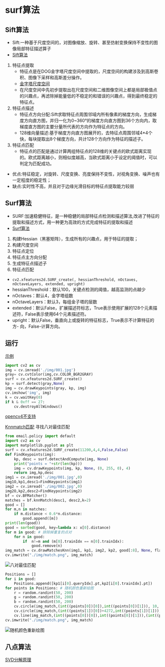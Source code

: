# surf算法

## Sift算法
- Sift:一种基于尺度空间的，对图像缩放、旋转、甚至仿射变换保持不变性的图像局部特征描述算子
- [Sift算法](https://blog.csdn.net/dcrmg/article/details/52577555)

1. 特征点提取
   - 特征点是在DOG金字塔尺度空间中提取的，尺度空间的构建涉及到高斯卷积、图像下采样和高斯差分操作。
   - [金字塔尺度空间](https://blog.csdn.net/dcrmg/article/details/52561656)
   - 在尺度空间中先初步提取出在尺度空间和二维图像空间上都是局部极值点的兴趣点，再滤除掉能量低的不稳定的和错误的兴趣点，得到最终稳定的特征点。
2. 特征点描述
   - 特征点方向分配:Sift求取特征点周围邻域内所有像素的梯度方向，生成梯度方向直方图，并归一化为0~360°的梯度方向直方图到36个方向内，取梯度直方图的主要分量所代表的方向作为特征点的方向。
   - 128维向量描述:基于梯度方向直方图展开的，去特征点周围邻域4*4个快，每块提取出8个梯度方向，共计128个方向作为特征的描述子。
3. 特征点匹配
   - 特征点的匹配是通过计算两组特征点的128维的关键点的欧式距离实现的。欧式距离越小，则相似度越高，当欧式距离小于设定的阈值时，可以判定为匹配成功。

- 优点:特征稳定，对旋转、尺度变换、亮度保持不变性，对视角变换、噪声也有一定程度的稳定性；
- 缺点:实时性不高，并且对于边缘光滑目标的特征点提取能力较弱

## Surf算法
- SURF:加速稳健特征，是一种稳健的局部特征点检测和描述算法,改进了特征的提取和描述方式，用一种更为高效的方式完成特征的提取和描述
- [Surf算法](https://blog.csdn.net/dcrmg/article/details/52601010)
1. 构建Hessian（黑塞矩阵），生成所有的兴趣点，用于特征的提取；
2. 构建尺度空间
3. 特征点定位
4. 特征点主方向分配
5. 生成特征点描述子
6. 特征点匹配
- `cv2.xfeatures2d.SURF_create(, hessianThreshold, nOctaves, nOctaveLayers, extended, upright)`
- hessianThreshold：默认100，关键点检测的阈值，越高监测的点越少
- nOctaves：默认4，金字塔组数
- nOctaveLayers：默认3，每组金子塔的层数
- extended：默认False，扩展描述符标志，True表示使用扩展的128个元素描述符，False表示使用64个元素描述符。
- upright：默认False，垂直向上或旋转的特征标志，True表示不计算特征的方- 向，False-计算方向。


## 运行
[示例](https://blog.csdn.net/weixin_29041443/article/details/114546648)
```python
import cv2 as cv
img = cv.imread('./img/001.jpg')
gray= cv.cvtColor(img,cv.COLOR_BGR2GRAY)
surf = cv.xfeatures2d.SURF_create()
kp = surf.detect(gray,None)
img = cv.drawKeypoints(gray, kp, img)
cv.imshow('img', img)
k = cv.waitKey(0)
if k & 0xff == 27:
    cv.destroyAllWindows()
```
[opencv4不支持](https://blog.csdn.net/aiden_yan/article/details/108309503)

[Knnmatch匹配](https://juejin.cn/post/6844904071460028424)
寻找八对最佳匹配
```python
from email.policy import default
import cv2 as cv
import matplotlib.pyplot as plt
surf = cv.xfeatures2d.SURF_create(11200,4,4,False,False)
def FindKeypoints(img):
    kp, desc = surf.detectAndCompute(img, None)
    print("points = "+str(len(kp)))
    img = cv.drawKeypoints(img, kp, None, (0, 255, 0), 4)
    return img,kp,desc
img1 = cv.imread('./img/001.jpg',0)
img1O,kp1,desc1=FindKeypoints(img1)
img2 = cv.imread('./img/002.jpg',0)
img2O,kp2,desc2=FindKeypoints(img2)
bf = cv.BFMatcher()
matches = bf.knnMatch(desc1, desc2,k=2)
good = []
for m,n in matches:
    if m.distance < 0.6*n.distance:
        good.append([m])
print(len(good))
good = sorted(good, key=lambda x: x[0].distance)
for m in good: # 排除掉重复的点对
    for n in good:
        if  n!=m and (m[0].trainIdx == n[0].trainIdx):
            good.remove(n)
img_match = cv.drawMatchesKnn(img1, kp1, img2, kp2, good[:8], None, flags=cv.DrawMatchesFlags_NOT_DRAW_SINGLE_POINTS)
cv.imwrite("./img/match.png", img_match)
```

![八对最佳匹配](https://img-blog.csdnimg.cn/a28297e6960142a594f987dea3942244.png)

```python
Positions = []
for i in good:
    Positions.append([kp1[i[0].queryIdx].pt,kp2[i[0].trainIdx].pt])
for points in Positions: # 随机颜色重新绘图
    r = random.randint(50, 200)
    g = random.randint(50, 200)
    b = random.randint(50, 200)
    cv.circle(img_match,(int((points[0])[0]),int((points[0])[1])), 10, (r,g,b), -1)
    cv.circle(img_match,(int((points[1])[0])+4272,int((points[1])[1])), 10, (r,g,b), -1)
    cv.line(img_match,(int((points[0])[0]),int((points[0])[1])),(int((points[1])[0])+4272,int((points[1])[1])),(r,g,b),5,-1)
cv.imwrite("./img/match.png", img_match)
```

![随机颜色重新绘图](https://img-blog.csdnimg.cn/8a61f88e868c4f42bd9b4dc05b5996d8.png)


## 八点算法
[SVD分解原理](https://zhuanlan.zhihu.com/p/29846048)
